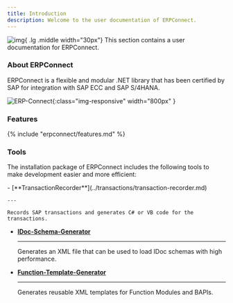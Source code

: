 ```yaml
---
title: Introduction
description: Welcome to the user documentation of ERPConnect.
---
```


![img](site:assets/images/logos/theo-thumbs.png){ .lg .middle width="30px"} This section contains a user documentation for ERPConnect.
 <br>

### About ERPConnect

ERPConnect is a flexible and modular .NET library that has been certified by SAP for integration with SAP ECC and SAP S/4HANA.

![ERP-Connect](site:assets/images/erpconnect/documentation/architecture_erpconnect.png){:class="img-responsive" width="800px" }

### Features

{% include "erpconnect/features.md" %}

### Tools

The installation package of ERPConnect includes the following tools to make development easier and more efficient:

<div class="grid cards" markdown>
-   [**TransactionRecorder**](../transactions/transaction-recorder.md) 

	---
	
	Records SAP transactions and generates C# or VB code for the transactions.
	
-   [**IDoc-Schema-Generator**](../idocs/idocs-schema-generator.md) 

	---
	
	Generates an XML file that can be used to load IDoc schemas with high performance.

-   [**Function-Template-Generator**](../bapis-and-function-modules/function-template-generator.md) 

	---
	
	Generates reusable XML templates for Function Modules and BAPIs.
</div>